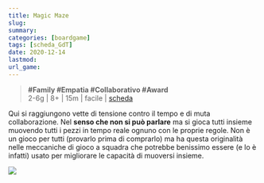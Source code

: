 ```yaml
---
title: Magic Maze
slug: 
summary: 
categories: [boardgame]
tags: [scheda_GdT]
date: 2020-12-14
lastmod: 
url_game: 
---
```

> **#Family #Empatia #Collaborativo #Award**      
> 2-6g | 8+ | 15m | facile | [scheda](https://www.boardgamegeek.com/boardgame/209778/magic-maze)   

Qui si raggiungono vette di tensione contro il tempo e di muta collaborazione. Nel **senso che non si può parlare** ma si gioca tutti insieme muovendo tutti i pezzi in tempo reale ognuno con le proprie regole.
Non è un gioco per tutti (provarlo prima di comprarlo) ma ha questa originalità nelle meccaniche di gioco a squadra che potrebbe benissimo essere (e lo è infatti) usato per migliorare le capacità di muoversi insieme.

![](img/magicmaze.jpg)


